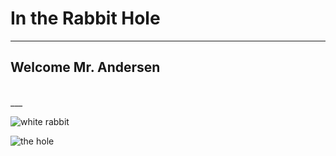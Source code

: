 # In the Rabbit Hole

---

## Welcome Mr. Andersen

<br />
___

![white rabbit](https://modernpaintbynumbers.com/wp-content/uploads/2020/10/alice-in-wonderland-white-rabbit-paint-by-numbers.jpg)

![the hole](https://media-cldnry.s-nbcnews.com/image/upload/newscms/2014_29/573626/140719-siberia-hole-mn-1300.jpg)
